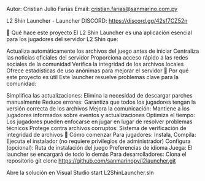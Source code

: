 Autor: Cristian Julio Farias
Email: cristian.farias@sanmarino.com.py

L2 Shin Launcher - Launcher
DISCORD: https://discord.gg/42sf7CZ52n

🎯 Qué hace este proyecto
El L2 Shin Launcher es una aplicación esencial para los jugadores del servidor L2 Shin que:

Actualiza automáticamente los archivos del juego antes de iniciar
Centraliza las noticias oficiales del servidor
Proporciona acceso rápido a las redes sociales de la comunidad
Verifica la integridad de los archivos locales
Ofrece estadísticas de uso anónimas para mejorar el servidor
🌟 Por qué este proyecto es útil
Este launcher resuelve problemas clave para la comunidad:

Simplifica las actualizaciones: Elimina la necesidad de descargar parches manualmente
Reduce errores: Garantiza que todos los jugadores tengan la versión correcta de los archivos
Mejora la comunicación: Mantiene a los jugadores informados sobre eventos y actualizaciones
Optimiza el tiempo: Los jugadores pueden enfocarse en jugar en lugar de resolver problemas técnicos
Protege contra archivos corruptos: Sistema de verificación de integridad de archivos
🚀 Cómo comenzar
Para jugadores:
Instala, Compila: Ejecuta el instalador (no requiere privilegios de administrador)
Configura (opcional):
Ruta de instalación del juego
Preferencias de idioma
Juega: El launcher se encargará de todo lo demás
Para desarrolladores:
Clona el repositorio
git clone https://github.com/sanmarinopy/l2launcher.git

Abre la solución en Visual Studio
start L2ShinLauncher.sln
